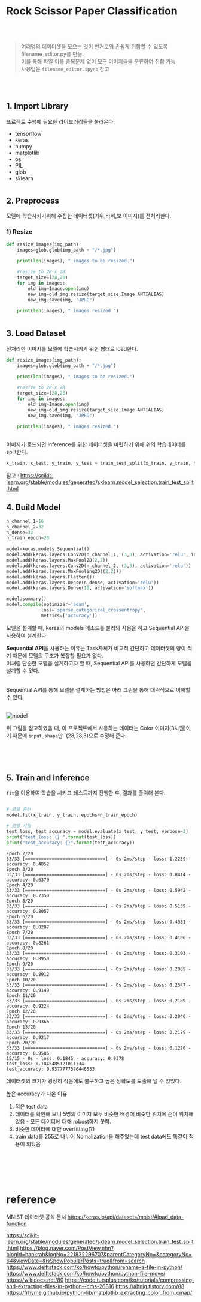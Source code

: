 # Rock Scissor Paper Classification 
<br/><br/>

> 여러명의 데이터셋을 모으는 것이 번거로워 손쉽게 취합할 수 있도록 filename_editor.py를 만듦.  
이를 통해 파일 이름 중복문제 없이 모든 이미지들을 분류하여 취합 가능   
사용법은 `filename_editor.ipynb` 참고

<br/><br/>
## 1. **Import Library**
프로젝트 수행에 필요한 라이브러리들을 불러온다. 

- tensorflow
- keras 
- numpy 
- matplotlib 
- os
- PIL
- glob
- sklearn 

#

## 2. **Preprocess**

모델에 학습시키기위해 수집한 데이터셋(가위,바위,보 이미지)를 전처리한다.       


### 1) **Resize**


```python
def resize_images(img_path):
	images=glob.glob(img_path + "/*.jpg")  
    
	print(len(images), " images to be resized.")

    #resize to 28 x 28
	target_size=(28,28)
	for img in images:
		old_img=Image.open(img)
		new_img=old_img.resize(target_size,Image.ANTIALIAS)
		new_img.save(img, "JPEG")
    
	print(len(images), " images resized.")
```
#
## 3. Load Dataset


전처리한 이미지를 모델에 학습시키기 위한 형태로 load한다. 
```python
def resize_images(img_path):
	images=glob.glob(img_path + "/*.jpg")  
    
	print(len(images), " images to be resized.")

    #resize to 28 x 28
	target_size=(28,28)
	for img in images:
		old_img=Image.open(img)
		new_img=old_img.resize(target_size,Image.ANTIALIAS)
		new_img.save(img, "JPEG")
    
	print(len(images), " images resized.")
	
```

이미지가 로드되면 inference를 위한 데이터셋을 마련하기 위해 위의 학습데이터를 split한다. 
```python
x_train, x_test, y_train, y_test = train_test_split(x_train, y_train, test_size=0.3, random_state=777)
```
참고 : https://scikit-learn.org/stable/modules/generated/sklearn.model_selection.train_test_split.html


## 4. **Build Model**

```python
n_channel_1=16
n_channel_2=32
n_dense=32
n_train_epoch=20

model=keras.models.Sequential()
model.add(keras.layers.Conv2D(n_channel_1, (3,3), activation='relu', input_shape=(28,28,3)))
model.add(keras.layers.MaxPool2D(2,2))
model.add(keras.layers.Conv2D(n_channel_2, (3,3), activation='relu'))
model.add(keras.layers.MaxPooling2D((2,2)))
model.add(keras.layers.Flatten())
model.add(keras.layers.Dense(n_dense, activation='relu'))
model.add(keras.layers.Dense(10, activation='softmax'))

model.summary()
model.compile(optimizer='adam',
             loss='sparse_categorical_crossentropy',
             metrics=['accuracy'])

```
모델을 설계할 때, keras의 models 메소드를 불러와 사용을 하고   Sequential API을 사용하여 설계한다.    

**Sequential API**을 사용하는 이유는 Task자체가 비교적 간단하고 데이터셋의 양이 적기 때문에 모델의 구조가 복잡할 필요가 없다.   
이처럼 단순한 모델을 설계하고자 할 때, Sequential API를 사용하면 간단하게 모델을 설계할 수 있다.    
<br/>

Sequential API를 통해 모델을 설계하는 방법은 아래 그림을 통해 대략적으로 이해할 수 있다. 
<br/>
<br/>

![model](https://d3s0tskafalll9.cloudfront.net/media/images/F-1-5.max-800x600.png)

위 그림을 참고하였을 때, 이 프로젝트에서 사용하는 데이터는 Color 이미지(3차원)이기 때문에 `input_shape`만 `(28,28,3)으로 수정해 준다. 
<br/><br/><br/><br/>
#

## 5. **Train and Inference**

`fit`을 이용하여 학습을 시키고 테스트까지 진행한 후, 결과를 출력해 본다. 

```python

# 모델 훈련
model.fit(x_train, y_train, epochs=n_train_epoch)

# 모델 시험
test_loss, test_accuracy = model.evaluate(x_test, y_test, verbose=2)
print("test_loss: {} ".format(test_loss))
print("test_accuracy: {}".format(test_accuracy))
```



```33/33 [==============================] - 2s 3ms/step - loss: 5.8771 - accuracy: 0.3139
Epoch 2/20
33/33 [==============================] - 0s 2ms/step - loss: 1.2259 - accuracy: 0.4852
Epoch 3/20
33/33 [==============================] - 0s 2ms/step - loss: 0.8414 - accuracy: 0.6370
Epoch 4/20
33/33 [==============================] - 0s 2ms/step - loss: 0.5942 - accuracy: 0.7350
Epoch 5/20
33/33 [==============================] - 0s 2ms/step - loss: 0.5139 - accuracy: 0.8057
Epoch 6/20
33/33 [==============================] - 0s 2ms/step - loss: 0.4331 - accuracy: 0.8287
Epoch 7/20
33/33 [==============================] - 0s 2ms/step - loss: 0.4106 - accuracy: 0.8261
Epoch 8/20
33/33 [==============================] - 0s 2ms/step - loss: 0.3103 - accuracy: 0.8950
Epoch 9/20
33/33 [==============================] - 0s 2ms/step - loss: 0.2885 - accuracy: 0.8912
Epoch 10/20
33/33 [==============================] - 0s 2ms/step - loss: 0.2547 - accuracy: 0.9149
Epoch 11/20
33/33 [==============================] - 0s 2ms/step - loss: 0.2189 - accuracy: 0.9224
Epoch 12/20
33/33 [==============================] - 0s 2ms/step - loss: 0.2046 - accuracy: 0.9366
Epoch 13/20
33/33 [==============================] - 0s 2ms/step - loss: 0.2179 - accuracy: 0.9217
Epoch 20/20
33/33 [==============================] - 0s 2ms/step - loss: 0.1220 - accuracy: 0.9586
15/15 - 0s - loss: 0.1845 - accuracy: 0.9378
test_loss: 0.1845485121011734 
test_accuracy: 0.9377777576446533
```

데이터셋의 크기가 굉장히 작음에도 불구하고 높은 정확도를 도출해 낼 수 있었다. 

높은 accuracy가 나온 이유  
1) 적은 test data
2) 데이터를 확인해 보니 5명의 이미지 모두 비슷한 배경에 비슷한 위치에 손이 위치해 있음 - 모든 데이터에 대해 robust하지 못함. 
3) 비슷한 데이터에 대한 overfitting(?)
4) train data를 255로 나누어 Nomalization을 해주었는데 test data에도 똑같이 적용이 되었음



<br/>
<br/>
<br/><br/>

# reference

MNIST 데이터셋 공식 문서 
https://keras.io/api/datasets/mnist/#load_data-function

https://scikit-learn.org/stable/modules/generated/sklearn.model_selection.train_test_split.html
https://blog.naver.com/PostView.nhn?blogId=hankrah&logNo=221832296707&parentCategoryNo=&categoryNo=64&viewDate=&isShowPopularPosts=true&from=search
https://www.delftstack.com/ko/howto/python/rename-a-file-in-python/
https://www.delftstack.com/ko/howto/python/python-file-move/
https://wikidocs.net/80
https://code.tutsplus.com/ko/tutorials/compressing-and-extracting-files-in-python--cms-26816
https://ahnjg.tistory.com/88
https://frhyme.github.io/python-lib/matplotlib_extracting_color_from_cmap/